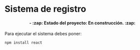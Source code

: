 <h1>Sistema de registro</h1>

<h4 align="center">- :zap: Estado del proyecto: En construcción. :zap: </h4>

Para ejecutar el sistema debes poner:

```npm install react```

